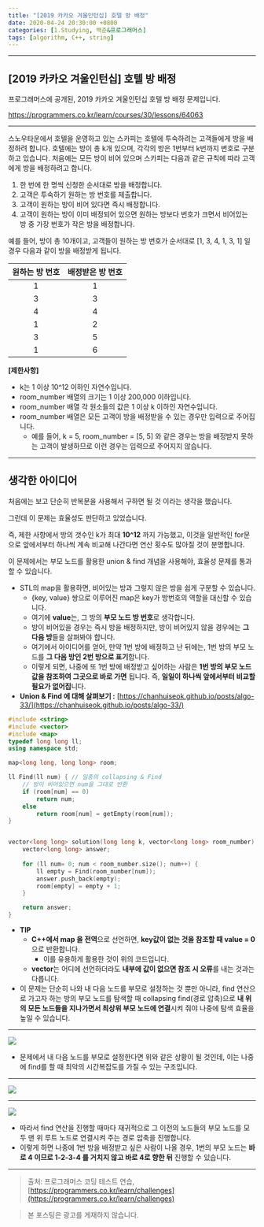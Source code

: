 ```yaml
---
title: "[2019 카카오 겨울인턴십] 호텔 방 배정"
date: 2020-04-24 20:30:00 +0800
categories: [1.Studying, 백준&프로그래머스]
tags: [algorithm, C++, string]
---
```




------



## **[2019 카카오 겨울인턴십] 호텔 방 배정**

프로그래머스에 공개된, 2019 카카오 겨울인턴십 호텔 방 배정 문제입니다.

https://programmers.co.kr/learn/courses/30/lessons/64063



------

스노우타운에서 호텔을 운영하고 있는 스카피는 호텔에 투숙하려는 고객들에게 방을 배정하려 합니다. 호텔에는 방이 총 k개 있으며, 각각의 방은 1번부터 k번까지 번호로 구분하고 있습니다. 처음에는 모든 방이 비어 있으며 스카피는 다음과 같은 규칙에 따라 고객에게 방을 배정하려고 합니다.

1. 한 번에 한 명씩 신청한 순서대로 방을 배정합니다.
2. 고객은 투숙하기 원하는 방 번호를 제출합니다.
3. 고객이 원하는 방이 비어 있다면 즉시 배정합니다.
4. 고객이 원하는 방이 이미 배정되어 있으면 원하는 방보다 번호가 크면서 비어있는 방 중 가장 번호가 작은 방을 배정합니다.

예를 들어, 방이 총 10개이고, 고객들이 원하는 방 번호가 순서대로 [1, 3, 4, 1, 3, 1] 일 경우 다음과 같이 방을 배정받게 됩니다.

| 원하는 방 번호 | 배정받은 방 번호 |
| :------------: | :--------------: |
|       1        |        1         |
|       3        |        3         |
|       4        |        4         |
|       1        |        2         |
|       3        |        5         |
|       1        |        6         |

**[제한사항]**

- k는 1 이상 10^12 이하인 자연수입니다.
- room_number 배열의 크기는 1 이상 200,000 이하입니다.
- room_number 배열 각 원소들의 값은 1 이상 k 이하인 자연수입니다.
- room_number 배열은 모든 고객이 방을 배정받을 수 있는 경우만 입력으로 주어집니다.
  - 예를 들어, k = 5, room_number = [5, 5] 와 같은 경우는 방을 배정받지 못하는 고객이 발생하므로 이런 경우는 입력으로 주어지지 않습니다.

------

## **생각한 아이디어**

처음에는 보고 단순히 반복문을 사용해서 구하면 될 것 이라는 생각을 했습니다.

그런데 이 문제는 효율성도 판단하고 있었습니다.

즉, 제한 사항에서 방의 갯수인 k가 최대 **10^12** 까지 가능했고, 이것을 일반적인 for문으로 앞에서부터 하나씩 계속 비교해 나간다면 연산 횟수도 많아질 것이 분명합니다.

이 문제에서는 부모 노드를 활용한 union & find 개념을 사용해야, 효율성 문제를 통과할 수 있습니다.

* STL의 map을 활용하면, 비어있는 방과 그렇지 않은 방을 쉽게 구분할 수 있습니다.
  * {key, value} 쌍으로 이루어진 map은 key가 방번호의 역할을 대신할 수 있습니다.
  * 여기에 **value**는, 그 방의 **부모 노드 방 번호**로 생각합니다.
  * 방이 비어있을 경우는 즉시 방을 배정하지만, 방이 비어있지 않을 경우에는 **그 다음 방**들을 살펴봐야 합니다.
  * 여기에서 아이디어를 얻어, 만약 1번 방에 배정하고 난 뒤에는, 1번 방의 부모 노드를 **그 다음 방인 2번 방으로 표기**합니다.
  * 이렇게 되면, 나중에 또 1번 방에 배정받고 싶어하는 사람은 **1번 방의 부모 노드 값을 참조하여 그곳으로 바로 가면** 됩니다. 즉, **일일이 하나씩 앞에서부터 비교할 필요가 없어집**니다.
* **Union & Find 에 대해 살펴보기 :** [https://chanhuiseok.github.io/posts/algo-33/](https://chanhuiseok.github.io/posts/algo-33/)

```c++
#include <string>
#include <vector>
#include <map>
typedef long long ll;
using namespace std;

map<long long, long long> room;

ll Find(ll num) { // 일종의 collapsing & Find
	// 방이 비어있으면 num을 그대로 반환
	if (room[num] == 0)
        return num;
    else
		return room[num] = getEmpty(room[num]);
}


vector<long long> solution(long long k, vector<long long> room_number) {
    vector<long long> answer;
	
	for (ll num= 0; num < room_number.size(); num++) {
		ll empty = Find(room_number[num]);
		answer.push_back(empty);
		room[empty] = empty + 1;
	}

	return answer;
}
```

* **TIP**
  * **C++에서 map 을 전역**으로 선언하면, **key값이 없는 것을 참조할 때 value = 0**으로 반환합니다.
    * 이를 유용하게 활용한 것이 위의 코드입니다.
  * **vector**는 어디에 선언하더라도 **내부에 값이 없으면 참조 시 오류**를 내는 것과는 다릅니다.
* 이 문제는 단순히 나와 내 다음 노드를 부모로 설정하는 것 뿐만 아니라, find 연산으로 가고자 하는 방의 부모 노드를 탐색할 때 collapsing find(경로 압축)으로 **내 위의 모든 노드들을 지나가면서 최상위 부모 노드에 연결**시켜 줘야 나중에 탐색 효율을 높일 수 있습니다.

------

![](https://i.imgur.com/KlmWUR6.png)

* 문제에서 내 다음 노드를 부모로 설정한다면 위와 같은 상황이 될 것인데, 이는 나중에 find를 할 때 최악의 시간복잡도를 가질 수 있는 구조입니다.

------

![](https://i.imgur.com/WEBxHLK.png)

------

![](https://i.imgur.com/vC3cl4n.png)

* 따라서 find 연산을 진행할 때마다 재귀적으로 그 이전의 노드들의 부모 노드를 모두 맨 위 루트 노드로 연결시켜 주는 경로 압축을 진행합니다.
* 이렇게 하면 나중에 1번 방을 배정받고 싶은 사람이 나올 경우, 1번의 부모 노드는 **바로 4 이므로 1-2-3-4 를 거치지 않고 바로 4로 향한 뒤** 진행할 수 있습니다.

---

> 출처: 프로그래머스 코딩 테스트 연습, [https://programmers.co.kr/learn/challenges](https://programmers.co.kr/learn/challenges)

> 본 포스팅은 광고를 게재하지 않습니다.
